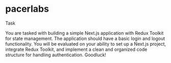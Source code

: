 # pacerlabs

Task

You are tasked with building a simple Next.js application with Redux Toolkit for state management. The application should have a basic login and logout functionality. You will be evaluated on your ability to set up a Next.js project, integrate Redux Toolkit, and implement a clean and organized code structure for handling authentication. Goodluck!